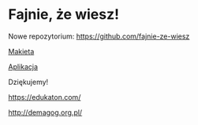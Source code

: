 # Fajnie, że wiesz!

Nowe repozytorium: https://github.com/fajnie-ze-wiesz

[Makieta](https://xd.adobe.com/view/f9c36877-dcf8-4aa8-9fcf-28d1bf381458/)

[Aplikacja](https://fajnie-ze-wiesz.github.io/)

Dziękujemy!

https://edukaton.com/

http://demagog.org.pl/
